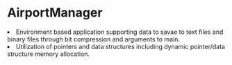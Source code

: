 # AirportManager
<li>Environment based application supporting data to savae to text files and binary files through bit compression and arguments to main.</li>
<li>Utilization of pointers and data structures including dynamic pointer/data structure memory allocation.</li>
